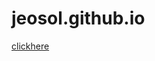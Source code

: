 # jeosol.github.io
<a href="/tutorials/waterflood/simulation-test-case/html/sim-test-case.html">clickhere</a>

